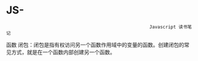 # JS-
                                                          Javascript 读书笔记
  函数
  闭包：闭包是指有权访问另一个函数作用域中的变量的函数。创建闭包的常见方式，就是在一个函数内部创建另一个函数。
